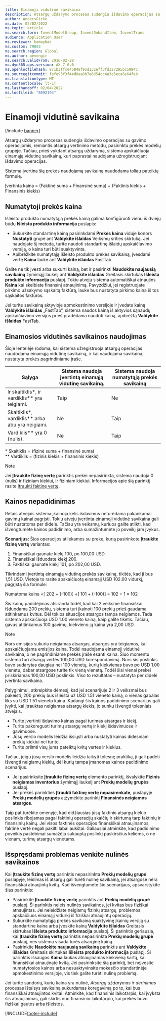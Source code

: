 ```yaml
---
title: Einamoji vidutinė savikaina
description: Atsargų uždarymo procesas sudengia išdavimo operacijas su gavimo operacijomis, remiantis atsargų vertinimo metodu, pasirinktu prekės modelių grupėje. Tačiau, prieš vykdant atsargų uždarymą, sistema apskaičiuoja einamąją vidutinę savikainą, kuri paprastai naudojama užregistruojant išdavimo operacijas.
author: AndersGirke
ms.date: 02/02/2022
ms.topic: article
ms.search.form: InventModelGroup, InventOnhandItem, InventTrans
audience: Application User
ms.reviewer: kamaybac
ms.custom: 79003
ms.search.region: Global
ms.author: aevengir
ms.search.validFrom: 2016-02-28
ms.dyn365.ops.version: AX 7.0.0
ms.openlocfilehash: 871b3ffce45848f95d132eff3fd327295bc5084c
ms.sourcegitcommit: fefe93f3f44d8aa0b7e6d54cc4a3e5eca6e64feb
ms.translationtype: MT
ms.contentlocale: lt-LT
ms.lasthandoff: 02/04/2022
ms.locfileid: "8092194"
---
```

# <a name="running-average-cost-price"></a>Einamoji vidutinė savikaina

[!include [banner](../includes/banner.md)]

Atsargų uždarymo procesas sudengia išdavimo operacijas su gavimo operacijomis, remiantis atsargų vertinimo metodu, pasirinktu prekės modelių grupėje. Tačiau, prieš vykdant atsargų uždarymą, sistema apskaičiuoja einamąją vidutinę savikainą, kuri paprastai naudojama užregistruojant išdavimo operacijas.

Sistema įvertina šią prekės naudojamą savikainą naudodama toliau pateiktą formulę.

Įvertinta kaina = (Faktinė suma + Finansinė suma) ÷ (Faktinis kiekis + Finansinis kiekis)

## <a name="default-item-cost"></a>Numatytoji prekės kaina

Išleisto produkto numatytąją prekės kainą galima konfigūruoti vienu iš dviejų būdų **Išleista produkto informacija** puslapis:

- Sukurkite standartinę kainą pasirinkdami **Prekės kaina** viduje konors **Nustatyti** grupė ant **Valdykite išlaidas** Veiksmų srities skirtuką. Jei naudojate šį metodą, turite naudoti standartinę išlaidų apskaičiavimo versiją, o kaina turi būti suaktyvinta.
- Apibrėžkite numatytąją išleisto produkto prekės savikainą, įvesdami vertę **Kaina** lauke ant **Valdykite išlaidas** FastTab.

Galite ne tik įvesti arba sukurti kainą, bet ir pasirinkti **Naudokite naujausią savikainą** žymimąjį laukelį ant **Valdykite išlaidas** Greitasis skirtukas **Išleista produkto informacija** puslapį. Tokiu atveju sistema automatiškai atnaujins **Kaina** kai skelbiate finansinį atnaujinimą. Pavyzdžiui, jei registruojate pirkimo užsakymo sąskaitą faktūrą, lauke bus nustatyta pirkimo kaina iš tos sąskaitos faktūros.

Jei turite savikainą aktyvioje apmokestinimo versijoje ir įvedate kainą **Valdykite išlaidas** „FastTab“, sistema naudos kainą iš aktyvios sąnaudų apskaičiavimo versijos prieš pradėdama naudoti kainą, apibrėžtą **Valdykite išlaidas** FastTab.

## <a name="using-the-running-average-cost-price"></a>Einamosios vidutinės savikainos naudojimas

Šioje lentelėje rodoma, kai sistema užregistruoja atsargų operacijas naudodama einamąją vidutinę savikainą, ir kai naudojama savikaina, nustatyta prekės pagrindiniame įraše.

| Sąlyga | Sistema naudoja įvertintą einamąją vidutinę savikainą. | Sistema naudoja numatytąją prekės savikainą |
| --- | --- | --- |
| Ir skaitiklis\*, ir vardiklis\*\* yra teigiami. | Taip | Ne |
| Skaitiklis\*, vardiklis\*\* arba abu yra neigiami. | Ne | Taip |
| Vardiklis\*\* yra 0 (nulis). | Ne | Taip |

\* Skaitiklis = (fizinė suma + finansinė suma)  
\*\* Vardiklis = (fizinis kiekis + finansinis kiekis)

> [!NOTE]
> Jei **Įtraukite fizinę vertę** parinktis prekei nepasirinkta, sistema naudoja 0 (nulis) ir fiziniam kiekiui, ir fiziniam kiekiui. Informacijos apie šią parinktį rasite [Įtraukti faktinę vertę](include-physical-value.md).

## <a name="avoiding-pricing-amplification"></a>Kainos nepadidinimas

Retais atvejais sistema įkainoja kelis išdavimus neturėdama pakankamai gavimų kainai pagrįsti. Tokiu atveju įvertinta einamoji vidutinė savikaina gali būti nustatoma per didelė. Tačiau yra veiksmų, kuriuos galite atlikti, kad išvengtumėte kainos padidinimo, arba sumažintumėte jo poveikį jam įvykus.

**Scenarijus:** Šios operacijos atliekamos su preke, kurią pasirinkote **Įtraukite fizinę vertę** variantas:

1. Finansiškai gaunate kiekį 100, po 100,00 USD.
2. Finansiškai išduodate kiekį 200.
3. Faktiškai gaunate kiekį 101, po 202,00 USD.

Tikrindami įvertintą einamąją vidutinę prekės savikainą, tikitės, kad ji bus 1,51 USD. Vietoje to rasite apskaičiuotą einamąjį USD 102.00 vidurkį, pagrįstą šia formule:

Numatoma kaina =\[ 202 + (-100)\] ÷\[ 101 + (-100)\] = 102 ÷ 1 = 102

Šis kainų padidėjimas atsiranda todėl, kad kai 2 veiksme finansiškai išduodama 200 prekių, sistema turi įkainoti 100 prekių prieš gaudama atitinkamus kvitus. Dėl tokios situacijos atsargos tampa neigiamos. Tada sistema apskaičiuoja USD 1.00 vieneto kainą, kaip galite tikėtis. Tačiau, gavus atitinkamus 100 gavimų, kiekvieno jų kaina yra 2,00 USD.

> [!NOTE]
> Nors emisijos sukuria neigiamas atsargas, atsargos yra teigiamos, kai apskaičiuojama emisijos kaina. Todėl naudojama einamoji vidutinė savikaina, o ne pagrindiniame prekės įraše esanti kaina. Šiuo momentu sistema turi atsargų vertės 100,00 USD korespondavimą. Nors šis poslinkis buvo sudarytas daugiau nei 100 vienetų, kurių kiekvienas buvo po USD 1.00 vienetu, dabar atsargose turite tik vieną vienetą. Todėl šiai vienai prekei priskiriamas 100,00 USD poslinkis. Viso to rezultatas – nustatyta per didelė įvertinta savikaina.
>
> Palyginimui, atkreipkite dėmesį, kad jei scenarijuje 2 ir 3 veiksmai bus pakeisti, 200 prekių bus išleista už USD 1.51 vieneto kainą, o vienas gabalas liks su USD 1.51 vieneto kaina. Kadangi šis kainos padidinimo scenarijus gali įvykti, kai įtrauktas neigiamas atsargų kiekis, jo sunku išvengti tolesniais atvejais.
>
> - Turite įvertinti išdavimo kainas pagal turimas atsargas ir kiekį.
> - Turite pakoreguoti turimų atsargų vertę ir kiekį išdavimuose ir gavimuose.
> - Jūsų verslo modelis leidžia išsiųsti arba nustatyti kainas didesniam prekių kiekiui nei turite.
> - Turite priimti visų jums pateiktų kvitų vertes ir kiekius.

Tačiau, jeigu jūsų verslo modelis leidžia taikyti tolesnę praktiką, ji gali padėti išvengti neigiamų kiekių, dėl kurių tampa įmanomas kainos padidinimo scenarijus.

- Jei pasirinksite **Įtraukite fizinę vertę** elemento parinktį, išvalykite **Fizinis neigiamas inventorius** žymimąjį laukelį ant **Prekių modelių grupės** puslapį.
- Jei prekės parinkties **Įtraukti faktinę vertę** **nepasirenkate**, puslapyje **Prekių modelių grupės** atžymėkite parinktį **Finansinės neigiamos atsargos**.

Taip pat turėkite omenyje, kad didžiausias jūsų faktinio atsargų kiekio poslinkis ribojamas pagal faktinių operacijų skaičių ir skirtumą tarp faktinių ir finansinių kainų. Jei visos faktinės operacijos finansiškai atnaujinamos, faktinė vertė negali pakilti labai aukštai. Galiausiai atminkite, kad padidinimo poveikis pastebimai sumažėja sukauptą poslinkį paskirsčius keliems, o ne vienam, turimų atsargų vienetams.

## <a name="avoid-a-zero-cost-price-on-issues"></a>Išspręsdami problemas venkite nulinės savikainos

Kai **Įtraukite fizinę vertę** parinktis nepasirinkta **Prekių modelių grupė** puslapyje, leidimas iš atsargų gali turėti nulinę savikainą, jei atsargose nėra finansiškai atnaujintų kvitų. Kad išvengtumėte šio scenarijaus, apsvarstykite šias parinktis:

- Pasirinkite **Įtraukite fizinę vertę** parinktis ant **Prekių modelių grupė** puslapį. Ši parinktis neleis nulinės savikainos, jei kvitas bus fiziškai atnaujintas. Jei neleidžiate neigiamų fizinių atsargų, problemos apskaičiuos einamąjį vidurkį iš fiziškai atnaujintų operacijų.
- Sukurkite numatytąją prekės savikainą suaktyvinę įkainių versiją su standartine kaina arba įveskite kainą **Valdykite išlaidas** Greitasis skirtukas **Išleista produkto informacija** puslapį. Ši parinktis geriausia, kai **Įtraukite fizinę vertę** parinktis nepasirinkta **Prekių modelių grupė** puslapį, nes sistema visada turės atsarginę kainą.
- Pasirinkite **Naudokite naujausią savikainą** parinktis ant **Valdykite išlaidas** Greitasis skirtukas **Išleista produkto informacija** puslapį. Ši parinktis išsaugos **Kaina** laukas atnaujinamas kiekvieną kartą, kai finansiškai atnaujinate kvitą. Jei pasirinksite šią parinktį, bet neįvesite numatytosios kainos arba nesuaktyvinsite mokesčio standartinėje apmokestinimo versijoje, vis tiek galite turėti nulinę problemą.

Jei turite sandorių, kurių kaina yra nulinė, *Atsargų uždarymas ir derinimas* procesas ištaisys savikainą sukurdamas koregavimą po to, kai bus finansiškai atnaujintos kvitai. Atminkite, kad finansinis laikotarpis, kai įvyksta šis atnaujinimas, gali skirtis nuo finansinio laikotarpio, kai prekės buvo fiziškai gautos arba išleistos.

[!INCLUDE[footer-include](../../includes/footer-banner.md)]

